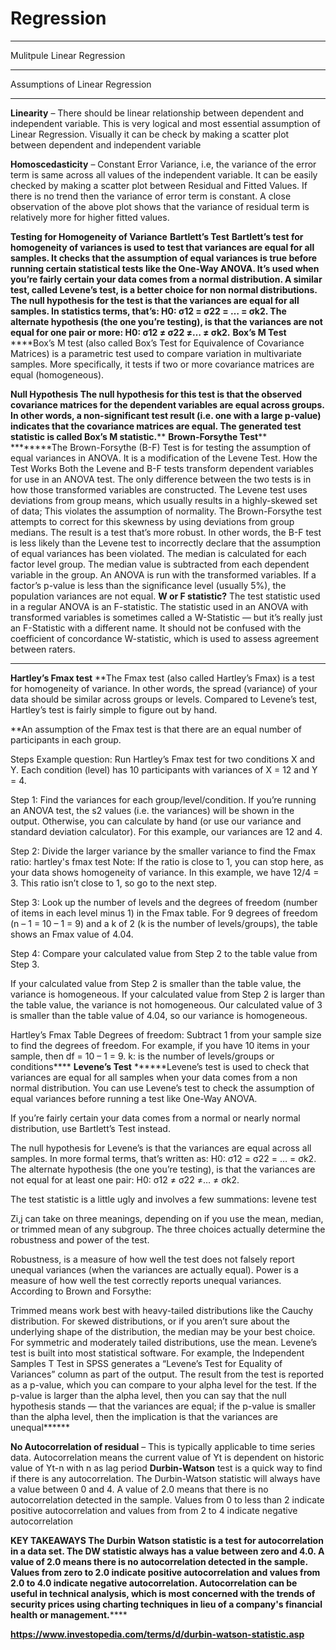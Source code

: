 # Regression
****
Mulitpule Linear Regression
********
Assumptions of Linear Regression
********
**Linearity** – There should be linear relationship between dependent and independent variable. This is very logical and most essential assumption of Linear Regression. Visually it can be check by making a scatter plot between dependent and independent variable

**Homoscedasticity** – Constant Error Variance, i.e, the variance of the error term is same across all values of the independent variable. It can be easily checked by making a scatter plot between Residual and Fitted Values. If there is no trend then the variance of error term is constant.
A close observation of the above plot shows that the variance of residual term is relatively more for higher fitted values. 

****Testing for Homogeneity of Variance****
**Bartlett’s Test**
**Bartlett’s test for homogeneity of variances is used to test that variances are equal for all samples. It checks that the assumption of equal variances is true before running certain statistical tests like the One-Way ANOVA. It’s used when you’re fairly certain your data comes from a normal distribution. A similar test, called Levene’s test, is a better choice for non normal distributions.**
**The null hypothesis for the test is that the variances are equal for all samples. In statistics terms, that’s:
H0: σ12 = σ22 = … = σk2.
The alternate hypothesis (the one you’re testing), is that the variances are not equal for one pair or more:
H0: σ12 ≠ σ22 ≠… ≠ σk2.**
**Box’s M Test**
   ****Box’s M test (also called Box’s Test for Equivalence of Covariance Matrices) is a parametric test used to compare variation in multivariate samples. More specifically, it tests if two or more covariance matrices are equal (homogeneous).

**Null Hypothesis
The null hypothesis for this test is that the observed covariance matrices for the dependent variables are equal across groups. In other words, a non-significant test result (i.e. one with a large p-value) indicates that the covariance matrices are equal. The generated test statistic is called Box’s M statistic.****
****Brown-Forsythe Test******
********The Brown-Forsythe (B-F) Test is for testing the assumption of equal variances in ANOVA. It is a modification of the Levene Test.
How the Test Works
Both the Levene and B-F tests transform dependent variables for use in an ANOVA test. The only difference between the two tests is in how those transformed variables are constructed. The Levene test uses deviations from group means, which usually results in a highly-skewed set of data; This violates the assumption of normality. The Brown-Forsythe test attempts to correct for this skewness by using deviations from group medians. The result is a test that’s more robust. In other words, the B-F test is less likely than the Levene test to incorrectly declare that the assumption of equal variances has been violated.
The median is calculated for each factor level group.
The median value is subtracted from each dependent variable in the group.
An ANOVA is run with the transformed variables. If a factor’s p-value is less than the significance level (usually 5%), the population variances are not equal.
****W or F statistic?****
The test statistic used in a regular ANOVA is an F-statistic. The statistic used in an ANOVA with transformed variables is sometimes called a W-Statistic — but it’s really just an F-Statistic with a different name. It should not be confused with the coefficient of concordance W-statistic, which is used to assess agreement between raters.
********
**Hartley’s Fmax test**
  **The Fmax test (also called Hartley’s Fmax) is a test for homogeneity of variance. In other words, the spread (variance) of your data should be similar across groups or levels. Compared to Levene’s test, Hartley’s test is fairly simple to figure out by hand.

**An assumption of the Fmax test is that there are an equal number of participants in each group.

Steps
Example question: Run Hartley’s Fmax test for two conditions X and Y. Each condition (level) has 10 participants with variances of X = 12 and Y = 4.

Step 1: Find the variances for each group/level/condition. If you’re running an ANOVA test, the s2 values (i.e. the variances) will be shown in the output. Otherwise, you can calculate by hand (or use our variance and standard deviation calculator).
For this example, our variances are 12 and 4.

Step 2: Divide the larger variance by the smaller variance to find the Fmax ratio:
hartley's fmax test
Note: If the ratio is close to 1, you can stop here, as your data shows homogeneity of variance.
In this example, we have 12/4 = 3. This ratio isn’t close to 1, so go to the next step.



Step 3: Look up the number of levels and the degrees of freedom (number of items in each level minus 1) in the Fmax table.
For 9 degrees of freedom (n – 1 = 10 – 1 = 9) and a k of 2 (k is the number of levels/groups), the table shows an Fmax value of 4.04.

Step 4: Compare your calculated value from Step 2 to the table value from Step 3.

If your calculated value from Step 2 is smaller than the table value, the variance is homogeneous.
If your calculated value from Step 2 is larger than the table value, the variance is not homogeneous.
Our calculated value of 3 is smaller than the table value of 4.04, so our variance is homogeneous.

Hartley’s Fmax Table
Degrees of freedom: Subtract 1 from your sample size to find the degrees of freedom. For example, if you have 10 items in your sample, then df = 10 – 1 = 9.
k: is the number of levels/groups or conditions****
**Levene’s Test**
******Levene’s test is used to check that variances are equal for all samples when your data comes from a non normal distribution. You can use Levene’s test to check the assumption of equal variances before running a test like One-Way ANOVA.

If you’re fairly certain your data comes from a normal or nearly normal distribution, use Bartlett’s Test instead.



The null hypothesis for Levene’s is that the variances are equal across all samples. In more formal terms, that’s written as:
H0: σ12 = σ22 = … = σk2.
The alternate hypothesis (the one you’re testing), is that the variances are not equal for at least one pair:
H0: σ12 ≠ σ22 ≠… ≠ σk2.



The test statistic is a little ugly and involves a few summations:
levene test


Zi,j can take on three meanings, depending on if you use the mean, median, or trimmed mean of any subgroup. The three choices actually determine the robustness and power of the test.

Robustness, is a measure of how well the test does not falsely report unequal variances (when the variances are actually equal).
Power is a measure of how well the test correctly reports unequal variances.
According to Brown and Forsythe:

Trimmed means work best with heavy-tailed distributions like the Cauchy distribution.
For skewed distributions, or if you aren’t sure about the underlying shape of the distribution, the median may be your best choice.
For symmetric and moderately tailed distributions, use the mean.
Levene’s test is built into most statistical software. For example, the Independent Samples T Test in SPSS generates a “Levene’s Test for Equality of Variances” column as part of the output. The result from the test is reported as a p-value, which you can compare to your alpha level for the test. If the p-value is larger than the alpha level, then you can say that the null hypothesis stands — that the variances are equal; if the p-value is smaller than the alpha level, then the implication is that the variances are unequal******

**No Autocorrelation of residual** – This is typically applicable to time series data. Autocorrelation means the current value of Yt is dependent on historic value of Yt-n with n as lag period
**Durbin-Watson** test is a quick way to find if there is any autocorrelation.
The Durbin-Watson statistic will always have a value between 0 and 4. A value of 2.0 means that there is no autocorrelation detected in the sample. Values from 0 to less than 2 indicate positive autocorrelation and values from from 2 to 4 indicate negative autocorrelation

****KEY TAKEAWAYS
The Durbin Watson statistic is a test for autocorrelation in a data set.
The DW statistic always has a value between zero and 4.0.
A value of 2.0 means there is no autocorrelation detected in the sample. Values from zero to 2.0 indicate positive autocorrelation and values from 2.0 to 4.0 indicate negative autocorrelation.
Autocorrelation can be useful in technical analysis, which is most concerned with the trends of security prices using charting techniques in lieu of a company's financial health or management.********

****https://www.investopedia.com/terms/d/durbin-watson-statistic.asp****
